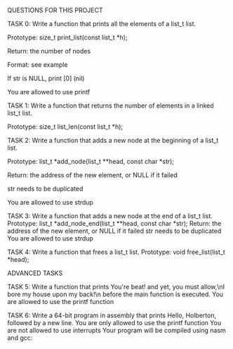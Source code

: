 QUESTIONS FOR THIS PROJECT

TASK 0:
Write a function that prints all the elements of a list_t list.

Prototype: size_t print_list(const list_t *h);

Return: the number of nodes

Format: see example

If str is NULL, print [0] (nil)

You are allowed to use printf

TASK 1: 
Write a function that returns the number of elements in a linked list_t list.

Prototype: size_t list_len(const list_t *h);

TASK 2:
Write a function that adds a new node at the beginning of a list_t list.

Prototype: list_t *add_node(list_t **head, const char *str);

Return: the address of the new element, or NULL if it failed

str needs to be duplicated

You are allowed to use strdup

TASK 3:
Write a function that adds a new node at the end of a list_t list.
Prototype: list_t *add_node_end(list_t **head, const char *str);
Return: the address of the new element, or NULL if it failed
str needs to be duplicated
You are allowed to use strdup

TASK 4:
Write a function that frees a list_t list.
Prototype: void free_list(list_t *head);

ADVANCED TASKS

TASK 5:
Write a function that prints You're beat! and yet, you must allow,\nI bore my house upon my back!\n before the main function is executed.
You are allowed to use the printf function

TASK 6:
Write a 64-bit program in assembly that prints Hello, Holberton, followed by a new line.
You are only allowed to use the printf function
You are not allowed to use interrupts
Your program will be compiled using nasm and gcc:
